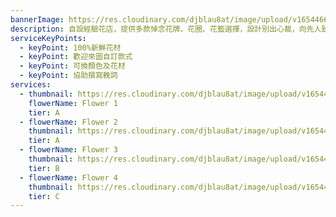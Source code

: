 ```yaml
---
bannerImage: https://res.cloudinary.com/djblau8at/image/upload/v1654466911/pexels-ksenia-chernaya-8986709_jdxare.jpg
description: 自設經驗花店，提供多款悼念花牌、花圈、花籃選擇，設計別出心裁，向先人致崇高敬意，免費安排送抵喪禮場地。
serviceKeyPoints:
  - keyPoint: 100%新鮮花材
  - keyPoint: 歡迎來圖自訂款式
  - keyPoint: 可換顏色及花材
  - keyPoint: 協助撰寫輓詞
services:
  - thumbnail: https://res.cloudinary.com/djblau8at/image/upload/v1654467211/JZB6107_1200x1200-2670961371_xlc09q.jpg
    flowerName: Flower 1
    tier: A
  - flowerName: Flower 2
    thumbnail: https://res.cloudinary.com/djblau8at/image/upload/v1654467165/978-3247580448_rupcyo.jpg
    tier: A
  - flowerName: Flower 3
    thumbnail: https://res.cloudinary.com/djblau8at/image/upload/v1654466969/DSC09549_elnzl8.jpg
    tier: B
  - flowerName: Flower 4
    thumbnail: https://res.cloudinary.com/djblau8at/image/upload/v1654466846/5-2613943998_ftvy2k.jpg
    tier: C
---
```

